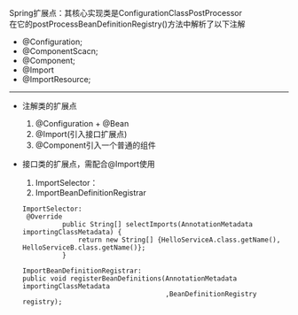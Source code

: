Spring扩展点：其核心实现类是ConfigurationClassPostProcessor   
在它的postProcessBeanDefinitionRegistry()方法中解析了以下注解   
* @Configuration;
* @ComponentScacn;
* @Component;
* @Import
* @ImportResource;
---
* 注解类的扩展点
   1. @Configuration + @Bean
   2. @Import(引入接口扩展点)
   3. @Component引入一个普通的组件
* 接口类的扩展点，需配合@Import使用
   1. ImportSelector： 
   2. ImportBeanDefinitionRegistrar
   
   ```
   ImportSelector:
    @Override
             public String[] selectImports(AnnotationMetadata importingClassMetadata) {
                 return new String[] {HelloServiceA.class.getName(), HelloServiceB.class.getName()};
             }
   ```
   ```  
   ImportBeanDefinitionRegistrar:
   public void registerBeanDefinitions(AnnotationMetadata importingClassMetadata
                                       ,BeanDefinitionRegistry registry);

   ```